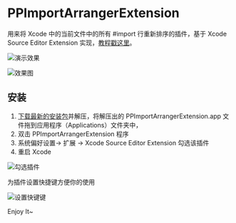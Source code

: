 # PPImportArrangerExtension
用来将 Xcode 中的当前文件中的所有 #import 行重新排序的插件，基于 Xcode Source Editor Extension 实现，[教程戳这里](https://www.jianshu.com/p/ca8ee6a7fcf3)。

![演示效果](http://upload-images.jianshu.io/upload_images/698554-9638491f62073029.gif?imageMogr2/auto-orient/strip%7CimageView2/2/w/1240)

![效果图](http://upload-images.jianshu.io/upload_images/698554-58e34917de432fbd.png?imageMogr2/auto-orient/strip%7CimageView2/2/w/1240)

## 安装

1. [下载最新的安装包](https://github.com/VernonVan/PPImportArrangerExtension/releases/download/1.1/PPImportArrangerExtension.zip)并解压，将解压出的 PPImportArrangerExtension.app 文件拖到应用程序（Applications）文件夹中，
2. 双击 PPImportArrangerExtension 程序
3. 系统偏好设置-> 扩展 -> Xcode Source Editor Extension 勾选该插件
4. 重启 Xcode

![勾选插件](http://upload-images.jianshu.io/upload_images/698554-b35bafce22cccf86.png?imageMogr2/auto-orient/strip%7CimageView2/2/w/1240)



为插件设置快捷键方便你的使用

![设置快键键](http://upload-images.jianshu.io/upload_images/698554-d5f2a3622205f490.png?imageMogr2/auto-orient/strip%7CimageView2/2/w/1240)



Enjoy It~
